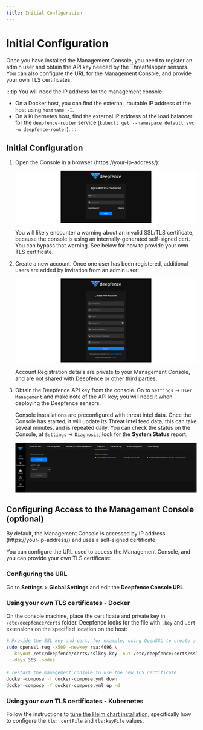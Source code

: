 ```yaml
---
title: Initial Configuration
---
```


# Initial Configuration

Once you have installed the Management Console, you need to register an admin user and obtain the API key needed by the ThreatMapper sensors.  You can also configure the URL for the Management Console, and provide your own TLS certificates.

:::tip
You will need the IP address for the management console:

* On a Docker host, you can find the external, routable IP address of the host using `hostname -I`.
* On a Kubernetes host, find the external IP address of the load balancer for the `deepfence-router` service (`kubectl get --namespace default svc -w deepfence-router`).
:::

## Initial Configuration

1. Open the Console in a browser (https://your-ip-address/):
    
    ![Initial Login](../img/threatmapper-reg-1.png)

   You will likely encounter a warning about an invalid SSL/TLS certificate, because the console is using an internally-generated self-signed cert. You can bypass that warning. See below for how to provide your own TLS certificate.

2. Create a new account. Once one user has been registered, additional users are added by invitation from an admin user:

    ![Account Registration](../img/threatmapper-reg-2.png)
    
    Account Registration details are private to your Management Console, and are not shared with Deepfence or other third parties.

3. Obtain the Deepfence API key from the console. Go to `Settings` -> `User Management` and make note of the API key; you will need it when deploying the Deepfence sensors. 

   Console installations are preconfigured with threat intel data. Once the Console has started, it will update its Threat Intel feed data; this can take seveal minutes, and is repeated daily.  You can check the status on the Console, at `Settings` -> `Diagnosis`; look for the **System Status** report.

   ![Diagnosis](../img/diagnosis-status.jpg)


## Configuring Access to the Management Console (optional)

By default, the Management Console is accessed by IP address (https://your-ip-address/) and uses a self-signed certificate.

You can configure the URL used to access the Management Console, and you can provide your own TLS certificate:

### Configuring the URL

Go to **Settings** > **Global Settings** and edit the **Deepfence Console URL**.

### Using your own TLS certificates - Docker

On the console machine, place the certificate and private key in `/etc/deepfence/certs` folder. Deepfence looks for the file with `.key` and `.crt` extensions on the specified location on the host:

```bash
# Provide the SSL key and cert, for example, using OpenSSL to create a self-signed pair
sudo openssl req -x509 -newkey rsa:4096 \
  -keyout /etc/deepfence/certs/sslkey.key -out /etc/deepfence/certs/sslcert.crt \
  -days 365 -nodes

# restart the management console to use the new TLS certificate
docker-compose -f docker-compose.yml down
docker-compose -f docker-compose.yml up -d
```

### Using your own TLS certificates - Kubernetes

Follow the instructions to [tune the Helm chart installation](https://github.com/deepfence/ThreatMapper/tree/master/deployment-scripts/helm-charts/deepfence-console#install-deepfence-console-helm-chart), specifically how to configure the `tls: certFile` and `tls:keyFile` values.

